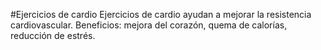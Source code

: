 #Ejercicios de cardio
Ejercicios de cardio ayudan a mejorar la resistencia cardiovascular.
Beneficios: mejora del corazón, quema de calorías, reducción de estrés.
